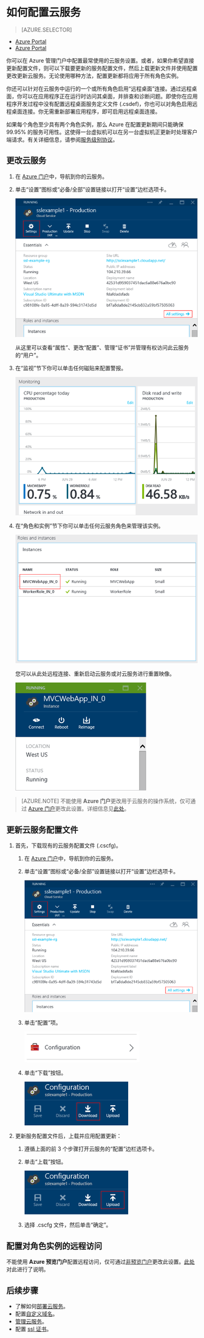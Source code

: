 <properties 
	pageTitle="如何配置云服务（预览门户）| Windows Azure" 
	description="了解如何在 Azure 中配置云服务。了解如何更新云服务配置以及配置对角色实例的远程访问。这些示例使用 Azure 预览门户。" 
	services="cloud-services" 
	documentationCenter="" 
	authors="Thraka" 
	manager="timlt" 
	editor=""/>

<tags 
	ms.service="cloud-services" 
	ms.date="09/22/2015"
	wacn.date="11/12/2015"/>




# 如何配置云服务

> [AZURE.SELECTOR]
- [Azure Portal](/documentation/articles/cloud-services-how-to-configure)
- [Azure Portal](/documentation/articles/cloud-services-how-to-configure-portal)

你可以在 Azure 管理门户中配置最常使用的云服务设置。或者，如果你希望直接更新配置文件，则可以下载要更新的服务配置文件，然后上载更新文件并使用配置更改更新云服务。无论使用哪种方法，配置更新都将应用于所有角色实例。

你还可以针对在云服务中运行的一个或所有角色启用“远程桌面”连接。通过远程桌面，你可以在应用程序正在运行时访问其桌面，并排查和诊断问题。即使你在应用程序开发过程中没有配置远程桌面服务定义文件 (.csdef)，你也可以对角色启用远程桌面连接。你无需重新部署应用程序，即可启用远程桌面连接。

如果每个角色至少具有两个角色实例，那么 Azure 在配置更新期间只能确保 99.95% 的服务可用性。这使得一台虚拟机可以在另一台虚拟机正更新时处理客户端请求。有关详细信息，请参阅[服务级别协议](/support/legal/sla/)。

## 更改云服务

1. 在 [Azure 门户](https://manage.windowsazure.cn)中，导航到你的云服务。

2. 单击“设置”图标或“必备/全部”设置链接以打开“设置”边栏选项卡。

    ![“设置”页](./media/cloud-services-how-to-configure-portal/cloud-service.png)
    
    从这里可以查看“属性”、更改“配置”、管理“证书”并管理有权访问此云服务的“用户”。

2. 在“监视”节下你可以单击任何磁贴来配置警报。

    ![云服务监视](./media/cloud-services-how-to-configure-portal/cs-monitoring.png)
    
3. 在“角色和实例”节下你可以单击任何云服务角色来管理该实例。

    ![云服务实例](./media/cloud-services-how-to-configure-portal/cs-instance.png)
    
    您可以从此处远程连接、重新启动云服务或对云服务进行重置映像。
    
    ![云服务实例按钮](./media/cloud-services-how-to-configure-portal/cs-instance-buttons.png)

>[AZURE.NOTE]
>不能使用 **Azure 门户**更改用于云服务的操作系统，仅可通过 [Azure 门户](https://manage.windowsazure.cn)更改此设置。详细信息见[此处](/documentation/articles/cloud-services-how-to-configure/#update-a-cloud-service-configuration-file)。

## 更新云服务配置文件

1. 首先，下载现有的云服务配置文件 (.cscfg)。

    1. 在 [Azure 门户](https://manage.windowsazure.cn)中，导航到你的云服务。

    2. 单击“设置”图标或“必备/全部”设置链接以打开“设置”边栏选项卡。

        ![“设置”页](./media/cloud-services-how-to-configure-portal/cloud-service.png)
    
    3. 单击“配置”项。

        ![“配置”边栏选项卡](./media/cloud-services-how-to-configure-portal/cs-settings-config.png)
    
    4. 单击“下载”按钮。

        ![下载](./media/cloud-services-how-to-configure-portal/cs-settings-config-panel-download.png)

2. 更新服务配置文件后，上载并应用配置更新：

    1. 遵循上面的前 3 个步骤打开云服务的“配置”边栏选项卡。
    
    2. 单击“上载”按钮。

        ![上载](./media/cloud-services-how-to-configure-portal/cs-settings-config-panel-upload.png)
    
    3. 选择 .cscfg 文件，然后单击“确定”。

## 配置对角色实例的远程访问

不能使用 **Azure 预览门户**配置远程访问，仅可通过[非预览门户](http://manage.windowsazure.cn/)更改此设置。[此处](/documentation/articles/cloud-services-role-enable-remote-desktop)对此进行了说明。
			
## 后续步骤

* 了解如何[部署云服务](/documentation/articles/cloud-services-how-to-create-deploy-portal)。
* 配置[自定义域名](/documentation/articles/cloud-services-custom-domain-name-portal)。
* [管理云服务](/documentation/articles/cloud-services-how-to-manage-portal)。
* 配置 [ssl 证书](/documentation/articles/cloud-services-configure-ssl-certificate-portal)。

<!---HONumber=79-->